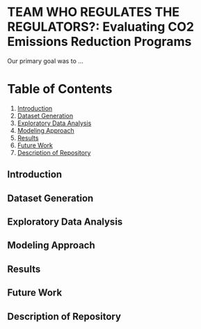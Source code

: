 # TEAM WHO REGULATES THE REGULATORS?: Evaluating CO2 Emissions Reduction Programs
Our primary goal was to ...

<!-- ## About Team Who Regulates the Regulators?
Team members: Jared Able, Joshua Jackson, Zachary Brennan, Alexandria Wheeler, Nicholas Geiser
-->

# Table of Contents
1. [Introduction](#Introduction)
2. [Dataset Generation](#Dataset-Generation)
3. [Exploratory Data Analysis](#Exploratory-Data-Analysis)
4. [Modeling Approach](#Modeling-Approach)
5. [Results](#Results)
6. [Future Work](#Future-Work)
7. [Description of Repository](#Description-of-Repository)

## Introduction


## Dataset Generation


## Exploratory Data Analysis



## Modeling Approach



## Results



## Future Work



## Description of Repository

